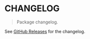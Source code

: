 # CHANGELOG

> Package changelog.

See [GitHub Releases](https://github.com/stdlib-js/assert-is-nonpositive-finite/releases) for the changelog.